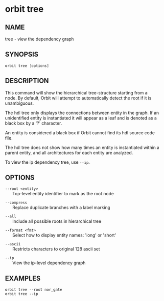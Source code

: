 # __orbit tree__

## __NAME__

tree - view the dependency graph

## __SYNOPSIS__

```
orbit tree [options]
```

## __DESCRIPTION__

This command will show the hierarchical tree-structure starting from a node.
By default, Orbit will attempt to automatically detect the root if it is
unambiguous.
  
The hdl tree only displays the connections between entity in the graph. If
an unidentified entity is instantiated it will appear as a leaf and is 
denoted as a black box by a '?' character.
  
An entity is considered a black box if Orbit cannot find its hdl source code
file.
  
The hdl tree does not show how many times an entity is instantiated within 
a parent entity, and all architectures for each entity are analyzed.
  
To view the ip dependency tree, use `--ip`.

## __OPTIONS__

`--root <entity>`  
      Top-level entity identifier to mark as the root node
 
`--compress`  
      Replace duplicate branches with a label marking
 
`--all`  
      Include all possible roots in hierarchical tree
 
`--format <fmt>`  
      Select how to display entity names: 'long' or 'short'
 
`--ascii`  
      Restricts characters to original 128 ascii set
 
`--ip`  
      View the ip-level dependency graph

## __EXAMPLES__

```
orbit tree --root nor_gate
orbit tree --ip
```